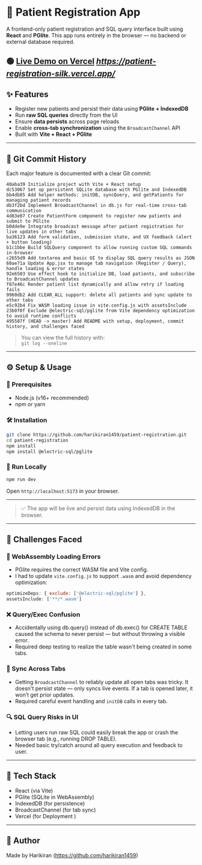 # 🏥 Patient Registration App

A frontend-only patient registration and SQL query interface built using **React** and **PGlite**. This app runs entirely in the browser — no backend or external database required.

🟢 [Live Demo on Vercel](https://patient-registration-silk.vercel.app/)
*https://patient-registration-silk.vercel.app/*
---

## ✨ Features

- Register new patients and persist their data using **PGlite + IndexedDB**
- Run **raw SQL queries** directly from the UI
- Ensure **data persists** across page reloads
- Enable **cross-tab synchronization** using the `BroadcastChannel` API
- Built with **Vite + React + PGlite**

---

## 📜 Git Commit History

Each major feature is documented with a clear Git commit:

```
40aba39 Initialize project with Vite + React setup    
dc53067 Set up persistent SQLite database with PGlite and IndexedDB
bb4db85 Add helper methods: initDB, syncQuery, and getPatients for managing patient records
db3f2bd Implement BroadcastChannel in db.js for real-time cross-tab communication
4d83e07 Create PatientForm component to register new patients and submit to PGlite
b0dde9e Integrate broadcast message after patient registration for live updates in other tabs
ba36123 Add form validation, submission state, and UX feedback (alert + button loading)
b1c1bbe Build SQLQuery component to allow running custom SQL commands in-browser
c2655d9 Add textarea and basic UI to display SQL query results as JSON
60ae71a Update App.jsx to manage tab navigation (Register / Query), handle loading & error states
92e6503 Use effect hook to initialize DB, load patients, and subscribe to BroadcastChannel updates
f87e46c Render patient list dynamically and allow retry if loading fails
9960db2 Add CLEAR_ALL support: delete all patients and sync update to other tabs
e5c92b4 Fix WASM loading issue in vite.config.js with assetsInclude
23b0f0f Exclude @electric-sql/pglite from Vite dependency optimization to avoid runtime conflicts
495587f (HEAD -> master) Add README with setup, deployment, commit history, and challenges faced
```

> You can view the full history with:  
> `git log --oneline`

---

## ⚙️ Setup & Usage

### 🔧 Prerequisites
- Node.js (v16+ recommended)
- npm or yarn

### 🛠️ Installation

```bash
git clone https://github.com/harikiran1459/patient-registration.git
cd patient-registration
npm install
npm install @electric-sql/pglite
```

### 🚀 Run Locally

```bash
npm run dev
```

Open `http://localhost:5173` in your browser.

---

> ✅ The app will be live and persist data using IndexedDB in the browser.

---

## 🧠 Challenges Faced

### 🔄 WebAssembly Loading Errors
- PGlite requires the correct WASM file and Vite config.
- I had to update `vite.config.js` to support `.wasm` and avoid dependency optimization:

```js
optimizeDeps: { exclude: ['@electric-sql/pglite'] },
assetsInclude: ['**/*.wasm']
```

### ❌ Query/Exec Confusion
- Accidentally using db.query() instead of db.exec() for CREATE TABLE caused the schema to never persist — but without throwing a visible error.
- Required deep testing to realize the table wasn't being created in some tabs.

### 🔁 Sync Across Tabs
- Getting `BroadcastChannel` to reliably update all open tabs was tricky. It doesn't persist state — only syncs live events. If a tab is opened later, it won’t get prior updates.
- Required careful event handling and `initDB` calls in every tab.

### 🔍 SQL Query Risks in UI
- Letting users run raw SQL could easily break the app or crash the browser tab (e.g., running DROP TABLE).
- Needed basic try/catch around all query execution and feedback to user.

---

## 📁 Tech Stack

- React (via Vite)
- PGlite (SQLite in WebAssembly)
- IndexedDB (for persistence)
- BroadcastChannel (for tab sync)
- Vercel (for Deployment )

---

## 🙋 Author

Made by Harikiran (https://github.com/harikiran1459)
